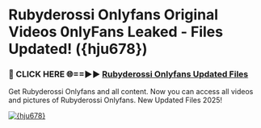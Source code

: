 # Rubyderossi Onlyfans Original Videos 0nlyFans Leaked - Files Updated! ({hju678})

<h3>🔴 CLICK HERE 🌐==►► <a href="https://tinyurl.com/ms9xzufz" rel="nofollow">Rubyderossi Onlyfans Updated Files</a></h3>

Get Rubyderossi Onlyfans and all content. Now you can access all videos and pictures of Rubyderossi Onlyfans. New Updated Files 2025!

[![{hju678}](https://i.imgur.com/PQ7UWWw.gif)](https://tinyurl.com/ms9xzufz)